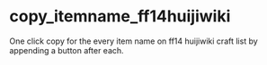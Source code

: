 # copy_itemname_ff14huijiwiki
One click copy for the every item name on ff14 huijiwiki craft list by appending a button after each.
